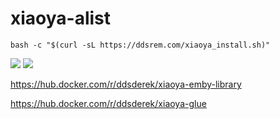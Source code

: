 # xiaoya-alist

```shell
bash -c "$(curl -sL https://ddsrem.com/xiaoya_install.sh)"
```

![](https://raw.githubusercontent.com/DDS-Derek/xiaoya-alist/master/assets/image.png)
![](https://raw.githubusercontent.com/DDS-Derek/xiaoya-alist/master/assets/image-1.png)

https://hub.docker.com/r/ddsderek/xiaoya-emby-library

https://hub.docker.com/r/ddsderek/xiaoya-glue
